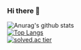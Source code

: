 ### Hi there 👋

<!--
**ticod/ticod** is a ✨ _special_ ✨ repository because its `README.md` (this file) appears on your GitHub profile.

Here are some ideas to get you started:

- 🔭 I’m currently working on ...
- 🌱 I’m currently learning ...
- 👯 I’m looking to collaborate on ...
- 🤔 I’m looking for help with ...
- 💬 Ask me about ...
- 📫 How to reach me: ...
- 😄 Pronouns: ...
- ⚡ Fun fact: ...
-->

![Anurag's github stats](https://github-readme-stats.vercel.app/api?username=ticod&show_icons=true&theme=dracula)  
[![Top Langs](https://github-readme-stats.vercel.app/api/top-langs/?username=ticod&layout=compact&theme=dracula)](https://github.com/anuraghazra/github-readme-stats)  
[![solved.ac tier](http://mazassumnida.wtf/api/generate_badge?boj=lours2021)](https://solved.ac/lours2021)  
